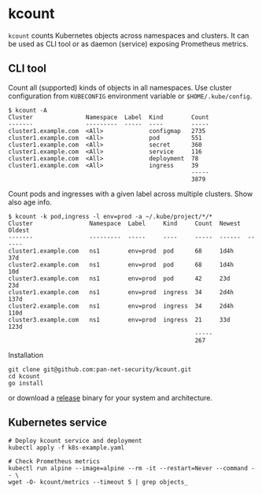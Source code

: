 # kcount

`kcount` counts Kubernetes objects across namespaces and clusters. It can be
used as CLI tool or as daemon (service) exposing Prometheus metrics.

## CLI tool

Count all (supported) kinds of objects in all namespaces. Use cluster
configuration from `KUBECONFIG` environment variable or `$HOME/.kube/config`.

```
$ kcount -A
Cluster               Namespace  Label  Kind        Count
-------               ---------  -----  ----        -----
cluster1.example.com  <All>             configmap   2735
cluster1.example.com  <All>             pod         551
cluster1.example.com  <All>             secret      360
cluster1.example.com  <All>             service     116
cluster1.example.com  <All>             deployment  78
cluster1.example.com  <All>             ingress     39
                                                    -----
                                                    3879
```

Count pods and ingresses with a given label across multiple clusters. Show also
age info.

```
$ kcount -k pod,ingress -l env=prod -a ~/.kube/project/*/*
Cluster                Namespace  Label     Kind     Count  Newest  Oldest
-------                ---------  -----     ----     -----  ------  ------
cluster1.example.com   ns1        env=prod  pod      68     1d4h    37d
cluster2.example.com   ns1        env=prod  pod      68     1d4h    10d
cluster3.example.com   ns1        env=prod  pod      42     23d     23d
cluster1.example.com   ns1        env=prod  ingress  34     2d4h    137d
cluster2.example.com   ns1        env=prod  ingress  34     2d4h    110d
cluster3.example.com   ns1        env=prod  ingress  21     33d     123d
                                                     -----
                                                     267
```

Installation

```
git clone git@github.com:pan-net-security/kcount.git
cd kcount
go install
```

or download a [release](https://github.com/pan-net-security/kcount/releases)
binary for your system and architecture.

## Kubernetes service

```
# Deploy kcount service and deployment
kubectl apply -f k8s-example.yaml

# Check Prometheus metrics
kubectl run alpine --image=alpine --rm -it --restart=Never --command -- \
wget -O- kcount/metrics --timeout 5 | grep objects_
```
